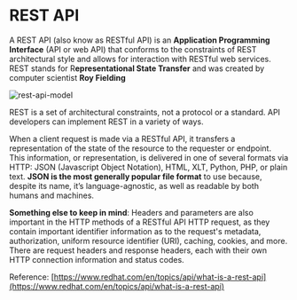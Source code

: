 # REST API

A REST API (also know as RESTful API) is an **Application Programming Interface** (API or web API) that conforms to the constraints of REST architectural style and allows for interaction with RESTful web services. REST stands for R**epresentational State Transfer** and was created by computer scientist **Roy Fielding**

![rest-api-model](https://user-images.githubusercontent.com/98386787/173993897-af430f27-d5a5-42e6-8a62-19cb7dcd5550.png)

REST is a set of architectural constraints, not a protocol or a standard. API developers can implement REST in a variety of ways. 

When a client request is made via a RESTful API, it transfers a representation of the state of the resource to the requester or endpoint. This information, or representation, is delivered in one of several formats via HTTP: JSON (Javascript Object Notation), HTML, XLT, Python, PHP, or plain text. **JSON is the most generally popular file format** to use because, despite its name, it’s language-agnostic, as well as readable by both humans and machines.

**Something else to keep in mind**: Headers and parameters are also important in the HTTP methods of a RESTful API HTTP request, as they contain important identifier information as to the request's metadata, authorization, uniform resource identifier (URI), caching, cookies, and more. There are request headers and response headers, each with their own HTTP connection information and status codes.

Reference: [https://www.redhat.com/en/topics/api/what-is-a-rest-api](https://www.redhat.com/en/topics/api/what-is-a-rest-api)
